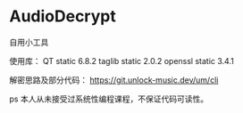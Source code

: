 # AudioDecrypt
自用小工具

使用库：
QT static 6.8.2
taglib static 2.0.2
openssl static 3.4.1

解密思路及部分代码： 
https://git.unlock-music.dev/um/cli  
  
ps 本人从未接受过系统性编程课程，不保证代码可读性。
